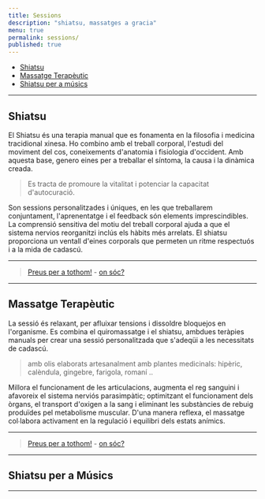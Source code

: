 ```yaml
---
title: Sessions
description: "shiatsu, massatges a gracia"
menu: true
permalink: sessions/
published: true
---
```


+ [Shiatsu](#shiatsu)
+ [Massatge Terapèutic](#massatge-teraputic)
+ [Shiatsu per a músics](#shiatsu-per-a-msics)

---

## Shiatsu

El Shiatsu és una terapia manual que es fonamenta en la filosofia i medicina tracidional xinesa. Ho combino amb el treball corporal, l'estudi del moviment del cos, coneixements d'anatomia i fisiologia d'occident. Amb aquesta base, genero eines per a treballar el síntoma, la causa i la dinàmica creada.

> Es tracta de promoure la vitalitat i potenciar la capacitat d'autocuració.

Son sessions personalitzades i úniques, en les que treballarem conjuntament, l'aprenentatge i el feedback són elements imprescindibles. La comprensió sensitiva del motiu del treball corporal ajuda a que el sistema nervios reorganitzi inclús els hàbits més arrelats. El shiatsu proporciona un ventall d'eines corporals que permeten un ritme respectuós i a la mida de cadascú.

---

> [Preus per a tothom!]({{site.baseurl}}/preus) - [on sóc?]({{site.baseurl}}/contacte)

---

## Massatge Terapèutic

La sessió és relaxant, per afluixar tensions i dissoldre bloquejos en l'organisme. Es combina el quiromassatge i el shiatsu, ambdues teràpies manuals per crear una sessió personalitzada que s'adeqüi a les necessitats de cadascú.

> amb olis elaborats artesanalment amb plantes medicinals: hipèric, calèndula, gingebre, farigola, romaní ..

Millora el funcionament de les articulacions, augmenta el reg sanguini i afavoreix el sistema nerviós parasimpàtic; optimitzant el funcionament dels òrgans, el transport d'oxigen a la sang i eliminant les substàncies de rebuig produïdes pel metabolisme muscular. D'una manera reflexa, el massatge col∙labora activament en la regulació i equilibri dels estats anímics.

---

> [Preus per a tothom!]({{site.baseurl}}/preus) - [on sóc?]({{site.baseurl}}/contacte)

---

## Shiatsu per a Músics

---

<!--


At vero eos et accusamus et iusto odio dignissimos ducimus qui blanditiis praesentium voluptatum deleniti atque corrupti quos dolores et quas molestias excepturi sint occaecati cupiditate non provident, similique sunt in culpa qui officia deserunt mollitia animi, id est laborum et dolorum fuga. Et harum quidem rerum facilis est et expedita distinctio. Nam libero tempore, cum soluta nobis est eligendi optio.

---

> [Preus per a tothom!]({{site.baseurl}}/preus)

---

-->
